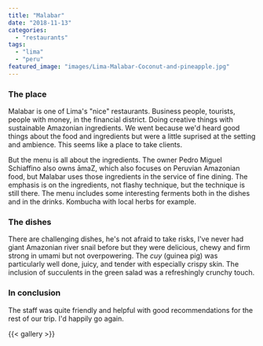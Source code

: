 ```yaml
---
title: "Malabar"
date: "2018-11-13"
categories: 
  - "restaurants"
tags: 
  - "lima"
  - "peru"
featured_image: "images/Lima-Malabar-Coconut-and-pineapple.jpg"
---
```

### The place

Malabar is one of Lima's "nice" restaurants. Business people,
tourists, people with money, in the financial district. Doing creative
things with sustainable Amazonian ingredients. We went because we'd
heard good things about the food and ingredients but were a little
suprised at the setting and ambience. This seems like a place to take
clients.

But the menu is all about the ingredients. The owner Pedro Miguel
Schiaffino also owns āmaZ, which also focuses on Peruvian Amazonian
food, but Malabar uses those ingredients in the service of fine
dining. The emphasis is on the ingredients, not flashy technique, but
the technique is still there. The menu includes some interesting
ferments both in the dishes and in the drinks. Kombucha with local
herbs for example.

### The dishes

There are challenging dishes, he's not afraid to take risks, I've
never had giant Amazonian river snail before but they were delicious,
chewy and firm strong in umami but not overpowering. The _cuy_ (guinea
pig) was particularly well done, juicy, and tender with especially
crispy skin. The inclusion of succulents in the green salad was a
refreshingly crunchy touch.

### In conclusion

The staff was quite friendly and helpful with good recommendations for
the rest of our trip. I'd happily go again.

{{< gallery >}}

